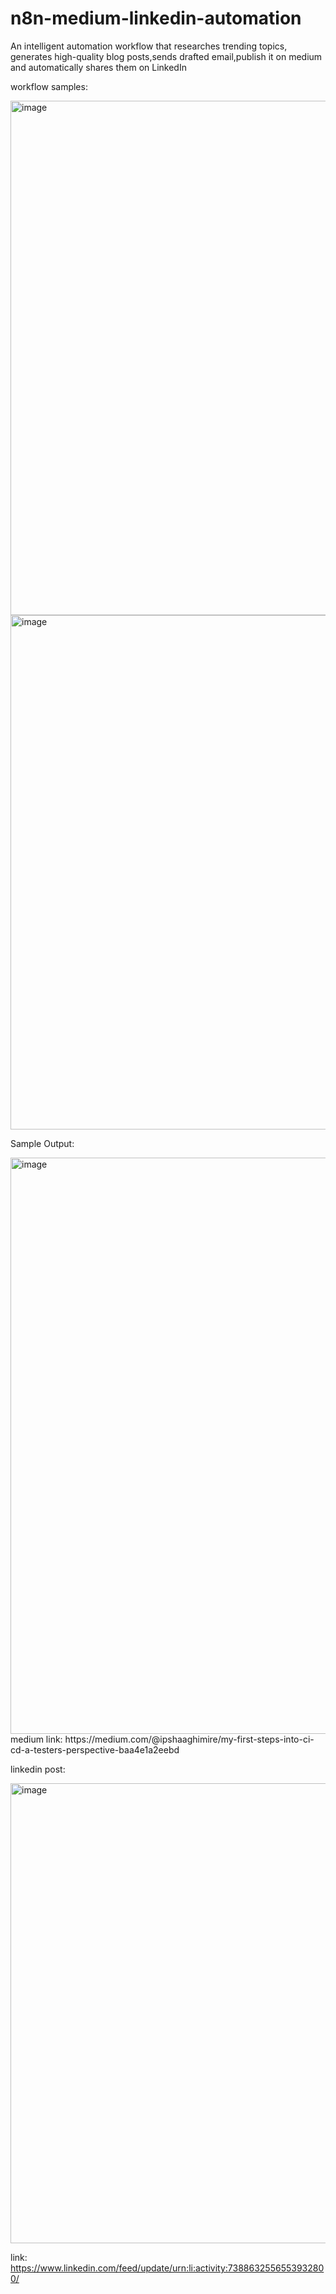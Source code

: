 # n8n-medium-linkedin-automation
An intelligent automation workflow that researches trending topics, generates high-quality blog posts,sends drafted email,publish it on medium and automatically shares them on LinkedIn

workflow samples:

<img width="1648" height="823" alt="image" src="https://github.com/user-attachments/assets/7370fc4f-21e1-49ca-aa88-081f873567b7" />
<img width="1648" height="823" alt="image" src="https://github.com/user-attachments/assets/f298e427-0511-4c84-af4d-a35af9d0498a" />

Sample Output:

<img width="1340" height="922" alt="image" src="https://github.com/user-attachments/assets/a43e496d-ab15-423a-9ab7-3b4f25ea0a92" />
medium link: https://medium.com/@ipshaaghimire/my-first-steps-into-ci-cd-a-testers-perspective-baa4e1a2eebd

linkedin post:

<img width="692" height="736" alt="image" src="https://github.com/user-attachments/assets/afd42fef-ec55-4c47-9454-227f8aa53d11" />

link: https://www.linkedin.com/feed/update/urn:li:activity:7388632556553932800/

